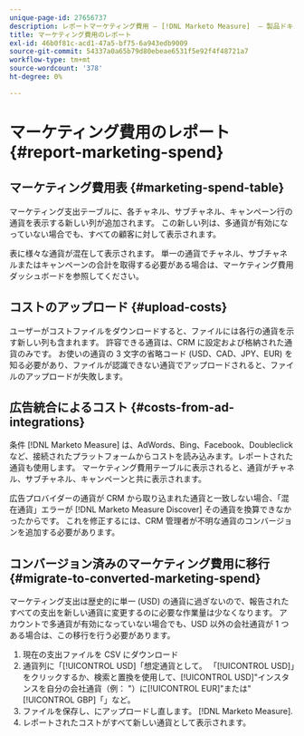 ```yaml
---
unique-page-id: 27656737
description: レポートマーケティング費用 — [!DNL Marketo Measure]  — 製品ドキュメント
title: マーケティング費用のレポート
exl-id: 46b0f81c-acd1-47a5-bf75-6a943edb9009
source-git-commit: 54337a0a65b79d80ebeae6531f5e92f4f48721a7
workflow-type: tm+mt
source-wordcount: '378'
ht-degree: 0%

---
```


# マーケティング費用のレポート {#report-marketing-spend}

## マーケティング費用表 {#marketing-spend-table}

マーケティング支出テーブルに、各チャネル、サブチャネル、キャンペーン行の通貨を表示する新しい列が追加されます。 この新しい列は、多通貨が有効になっていない場合でも、すべての顧客に対して表示されます。

表に様々な通貨が混在して表示されます。 単一の通貨でチャネル、サブチャネルまたはキャンペーンの合計を取得する必要がある場合は、マーケティング費用ダッシュボードを参照してください。

## コストのアップロード {#upload-costs}

ユーザーがコストファイルをダウンロードすると、ファイルには各行の通貨を示す新しい列も含まれます。 許容できる通貨は、CRM に設定および格納された通貨のみです。 お使いの通貨の 3 文字の省略コード (USD、CAD、JPY、EUR) を知る必要があり、ファイルが認識できない通貨でアップロードされると、ファイルのアップロードが失敗します。

## 広告統合によるコスト {#costs-from-ad-integrations}

条件 [!DNL Marketo Measure] は、AdWords、Bing、Facebook、Doubleclick など、接続されたプラットフォームからコストを読み込みます。レポートされた通貨も使用します。 マーケティング費用テーブルに表示されると、通貨がチャネル、サブチャネル、キャンペーンと共に表示されます。

広告プロバイダーの通貨が CRM から取り込まれた通貨と一致しない場合、「混在通貨」エラーが [!DNL Marketo Measure Discover] その通貨を換算できなかったからです。 これを修正するには、CRM 管理者が不明な通貨のコンバージョンを追加する必要があります。

## コンバージョン済みのマーケティング費用に移行 {#migrate-to-converted-marketing-spend}

マーケティング支出は歴史的に単一 (USD) の通貨に過ぎないので、報告されたすべての支出を新しい通貨に変更するのに必要な作業量は少なくなります。 アカウントで多通貨が有効になっていない場合でも、USD 以外の会社通貨が 1 つある場合は、この移行を行う必要があります。

1. 現在の支出ファイルを CSV にダウンロード
1. 通貨列に「[!UICONTROL USD]「想定通貨として。 「[!UICONTROL USD]」をクリックするか、検索と置換を使用して、[!UICONTROL USD]&quot;インスタンスを自分の会社通貨（例： &quot;）に[!UICONTROL EUR]&quot;または&quot;[!UICONTROL GBP]「」など。
1. ファイルを保存し、にアップロードし直します。 [!DNL Marketo Measure].
1. レポートされたコストがすべて新しい通貨として表示されます。
